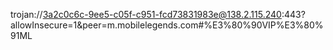 trojan://3a2c0c6c-9ee5-c05f-c951-fcd73831983e@138.2.115.240:443?allowInsecure=1&peer=m.mobilelegends.com#%E3%80%90VIP%E3%80%91ML
